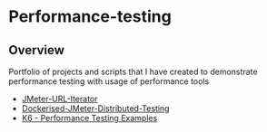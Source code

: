 # Performance-testing

## Overview

Portfolio of projects and scripts that I have created to demonstrate performance testing with usage of performance tools  

* [JMeter-URL-Iterator](https://github.com/Chuckos/Performance-testing/tree/master/Jmeter-url-iterator)
* [Dockerised-JMeter-Distributed-Testing](https://github.com/Chuckos/Performance-testing/tree/master/docker-jMeter)
* [K6 - Performance Testing Examples](https://github.com/Chuckos/Performance-testing/tree/master/K6-Examples)
